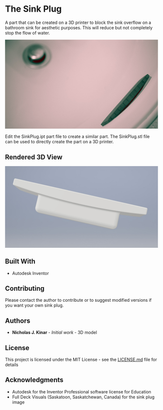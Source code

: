 # The Sink Plug

A part that can be created on a 3D printer to block the sink overflow on a bathroom sink
for aesthetic purposes.  This will reduce but not completely stop the flow of water.

![Photo](sink-plug-photo.jpg)

Edit the SinkPlug.ipt part file to create a similar part.  The SinkPlug.stl file
can be used to directly create the part on a 3D printer.

## Rendered 3D View
![3D model of SinkPlug](sinkplug-rendered-version.jpg)

## Built With

* Autodesk Inventor

## Contributing

Please contact the author to contribute or to suggest modified versions if you want your own sink plug.

## Authors

* **Nicholas J. Kinar** - *Initial work* - 3D model

## License

This project is licensed under the MIT License - see the [LICENSE.md](LICENSE.md) file for details

## Acknowledgments

* Autodesk for the Inventor Professional software license for Education
* Full Deck Visuals (Saskatoon, Saskatchewan, Canada) for the sink plug image
